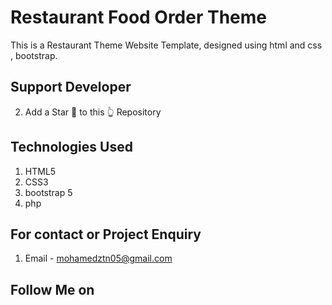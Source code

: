 # Restaurant Food Order Theme
This is a Restaurant Theme Website Template, designed using html and css , bootstrap.

## Support Developer
2. Add a Star 🌟  to this 👆 Repository



## Technologies Used
1. HTML5
2. CSS3
3. bootstrap 5
4. php


## For contact or Project Enquiry
1. Email - mohamedztn05@gmail.com


## Follow Me on

